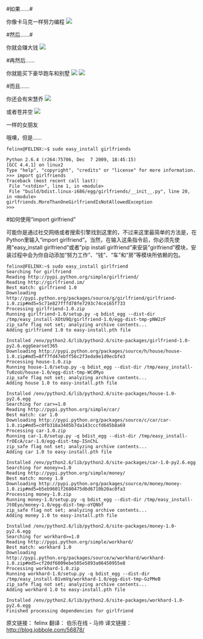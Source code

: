 #如果……#

你像卡马克一样努力编程
<img src="http://jbcdn2.b0.upaiyun.com/2014/01/ce6bfb3871cbb55bde13a341d76b9199.jpg"/>

#然后……#

你就会赚大钱
<img src="http://jbcdn2.b0.upaiyun.com/2014/01/3218b7a86311311cb7507adca24b4ecd.jpg"/>

#再然后……

你就能买下豪华跑车和别墅
<img src="http://jbcdn2.b0.upaiyun.com/2014/01/de1b9a0a6bd90936abe01ff73e9a3b7e.jpg"/>
<img src="http://jbcdn2.b0.upaiyun.com/2014/01/d22078f155c5692e4b8d8f449b2b210b.jpg"/>

#而且……

你还会有宋慧乔
<img src="http://jbcdn2.b0.upaiyun.com/2014/01/68bbd9604f4c7abe621964766395c9ef.jpg"/>

或者苍井空
<img src="http://jbcdn2.b0.upaiyun.com/2014/01/f837bd75f97054e046b83b6115b3afbe.jpg"/>

一样的女朋友

哦噢，但是……
	
	felinx@FELINX:~$ sudo easy_install girlfriends
 
	Python 2.6.4 (r264:75706, Dec  7 2009, 18:45:15)
	[GCC 4.4.1] on linux2
	Type "help", "copyright", "credits" or "license" for more information.
	>>> import girlfriends
	Traceback (most recent call last):
	 File "<stdin>", line 1, in <module>
	 File "build/bdist.linux-i686/egg/girlfriends/__init__.py", line 20, in <module>
	girlfriends.MoreThanOneGirlfriendIsNotAllowedException
	>>>

#如何使用“import girlfriend”

可能你是通过社交网络或者搜索引擎找到这里的，不过来这里最简单的方法是，在Python里输入“import girlfriend”。当然，在输入这条指令前，你必须先使用“easy_install girlfriend”或者”pip install girlfriend”来安装”girlfriend”模块，安装过程中会为你自动添加“努力工作”、“钱”、“车”和“房”等模块所依赖的包。

	felinx@FELINX:~$ sudo easy_install girlfriend
	Searching for girlfriend
	Reading http://pypi.python.org/simple/girlfriend/
	Reading http://girlfriend.im/
	Best match: girlfriend 1.0
	Downloading http://pypi.python.org/packages/source/g/girlfriend/girlfriend-1.0.zip#md5=5c71e827fffd78fe7293c74ce165f733
	Processing girlfriend-1.0.zip
	Running girlfriend-1.0/setup.py -q bdist_egg --dist-dir /tmp/easy_install-XOtU9Q/girlfriend-1.0/egg-dist-tmp-pNW2zF
	zip_safe flag not set; analyzing archive contents...
	Adding girlfriend 1.0 to easy-install.pth file
	 
	Installed /env/python2.6/lib/python2.6/site-packages/girlfriend-1.0-py2.6.eggGearset365
	Downloading http://pypi.python.org/packages/source/h/house/house-1.0.zip#md5=8ff7fd47ebff56c2f3eda9e1d9ecbfe3
	Processing house-1.0.zip
	Running house-1.0/setup.py -q bdist_egg --dist-dir /tmp/easy_install-Tu0zoU/house-1.0/egg-dist-tmp-WCdMyo
	zip_safe flag not set; analyzing archive contents...
	Adding house 1.0 to easy-install.pth file
	 
	Installed /env/python2.6/lib/python2.6/site-packages/house-1.0-py2.6.egg
	Searching for car>=1.0
	Reading http://pypi.python.org/simple/car/
	Best match: car 1.0
	Downloading http://pypi.python.org/packages/source/c/car/car-1.0.zip#md5=c0fb318a3405b7da143cccfd645b8a69
	Processing car-1.0.zip
	Running car-1.0/setup.py -q bdist_egg --dist-dir /tmp/easy_install-frOEcA/car-1.0/egg-dist-tmp-ISnChL
	zip_safe flag not set; analyzing archive contents...
	Adding car 1.0 to easy-install.pth file
	 
	Installed /env/python2.6/lib/python2.6/site-packages/car-1.0-py2.6.egg
	Searching for money>=1.0
	Reading http://pypi.python.org/simple/money/
	Best match: money 1.0
	Downloading http://pypi.python.org/packages/source/m/money/money-1.0.zip#md5=b5eb9601f2680475d6d6710b20ac0fa3
	Processing money-1.0.zip
	Running money-1.0/setup.py -q bdist_egg --dist-dir /tmp/easy_install-JtOEyo/money-1.0/egg-dist-tmp-oYQNbf
	zip_safe flag not set; analyzing archive contents...
	Adding money 1.0 to easy-install.pth file
	 
	Installed /env/python2.6/lib/python2.6/site-packages/money-1.0-py2.6.egg
	Searching for workhard>=1.0
	Reading http://pypi.python.org/simple/workhard/
	Best match: workhard 1.0
	Downloading http://pypi.python.org/packages/source/w/workhard/workhard-1.0.zip#md5=cf20df6009ebe505e5893a06450955e8
	Processing workhard-1.0.zip
	Running workhard-1.0/setup.py -q bdist_egg --dist-dir /tmp/easy_install-B1vmVq/workhard-1.0/egg-dist-tmp-GzPMeB
	zip_safe flag not set; analyzing archive contents...
	Adding workhard 1.0 to easy-install.pth file
	 
	Installed /env/python2.6/lib/python2.6/site-packages/workhard-1.0-py2.6.egg
	Finished processing dependencies for girlfriend
	

原文链接： felinx   翻译： 伯乐在线 - 马帅
译文链接： http://blog.jobbole.com/56878/
